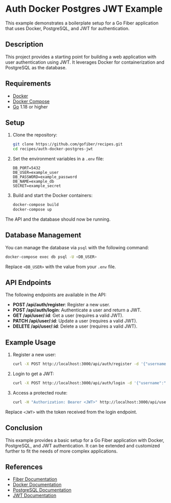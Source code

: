 # Auth Docker Postgres JWT Example

This example demonstrates a boilerplate setup for a Go Fiber application that uses Docker, PostgreSQL, and JWT for authentication.

## Description

This project provides a starting point for building a web application with user authentication using JWT. It leverages Docker for containerization and PostgreSQL as the database.

## Requirements

- [Docker](https://www.docker.com/get-started)
- [Docker Compose](https://docs.docker.com/compose/install/)
- [Go](https://golang.org/dl/) 1.18 or higher

## Setup

1. Clone the repository:
    ```bash
    git clone https://github.com/gofiber/recipes.git
    cd recipes/auth-docker-postgres-jwt
    ```

2. Set the environment variables in a `.env` file:
    ```env
    DB_PORT=5432
    DB_USER=example_user
    DB_PASSWORD=example_password
    DB_NAME=example_db
    SECRET=example_secret
    ```

3. Build and start the Docker containers:
    ```bash
    docker-compose build
    docker-compose up
    ```

The API and the database should now be running.

## Database Management

You can manage the database via `psql` with the following command:
```bash
docker-compose exec db psql -U <DB_USER>
```

Replace `<DB_USER>` with the value from your `.env` file.

## API Endpoints

The following endpoints are available in the API:

- **POST /api/auth/register**: Register a new user.
- **POST /api/auth/login**: Authenticate a user and return a JWT.
- **GET /api/user/:id**: Get a user (requires a valid JWT).
- **PATCH /api/user/:id**: Update a user (requires a valid JWT).
- **DELETE /api/user/:id**: Delete a user (requires a valid JWT).

## Example Usage

1. Register a new user:
    ```bash
    curl -X POST http://localhost:3000/api/auth/register -d '{"username":"testuser", "password":"testpassword"}' -H "Content-Type: application/json"
    ```

2. Login to get a JWT:
    ```bash
    curl -X POST http://localhost:3000/api/auth/login -d '{"username":"testuser", "password":"testpassword"}' -H "Content-Type: application/json"
    ```

3. Access a protected route:
    ```bash
    curl -H "Authorization: Bearer <JWT>" http://localhost:3000/api/user/1
    ```

Replace `<JWT>` with the token received from the login endpoint.

## Conclusion

This example provides a basic setup for a Go Fiber application with Docker, PostgreSQL, and JWT authentication. It can be extended and customized further to fit the needs of more complex applications.

## References

- [Fiber Documentation](https://docs.gofiber.io)
- [Docker Documentation](https://docs.docker.com)
- [PostgreSQL Documentation](https://www.postgresql.org/docs/)
- [JWT Documentation](https://jwt.io/introduction/)
